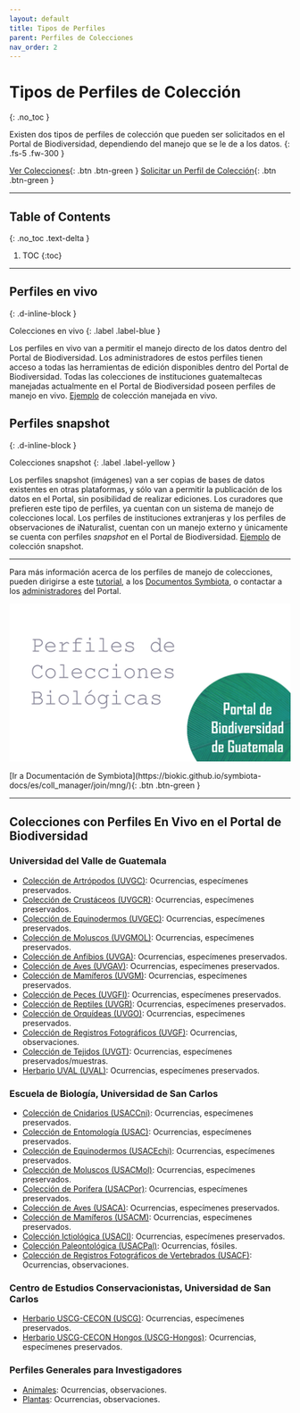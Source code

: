 ```yaml
---
layout: default
title: Tipos de Perfiles
parent: Perfiles de Colecciones
nav_order: 2
---
```



# Tipos de Perfiles de Colección
{: .no_toc }


Existen dos tipos de perfiles de colección que pueden ser solicitados en el Portal de Biodiversidad, dependiendo del manejo que se le de a los datos.
{: .fs-5 .fw-300 }

[Ver Colecciones](https://biodiversidad.gt/portal/collections/index.php){: .btn .btn-green } 
[Solicitar un Perfil de Colección](https://guatemalaportal.github.io/docs/colecciones/solicitud/){: .btn .btn-green }

---

## Table of Contents
{: .no_toc .text-delta }

1. TOC
{:toc}

---

## Perfiles en vivo
{: .d-inline-block }

Colecciones en vivo
{: .label .label-blue }

Los perfiles en vivo van a permitir el manejo directo de los datos dentro del Portal de Biodiversidad. Los administradores de estos perfiles tienen acceso a todas las herramientas de edición disponibles dentro del Portal de Biodiversidad. Todas las colecciones de instituciones guatemaltecas manejadas actualmente en el Portal de Biodiversidad poseen perfiles de manejo en vivo. [Ejemplo](https://biodiversidad.gt/portal/collections/misc/collprofiles.php?collid=3) de colección manejada en vivo.

## Perfiles snapshot 
{: .d-inline-block }

Colecciones snapshot
{: .label .label-yellow }

Los perfiles snapshot (imágenes) van a ser copias de bases de datos existentes en otras plataformas, y sólo van a permitir la publicación de los datos en el Portal, sin posibilidad de realizar ediciones. Los curadores que prefieren este tipo de perfiles, ya cuentan con un sistema de manejo de colecciones local. Los perfiles de instituciones extranjeras y los perfiles de observaciones de iNaturalist, cuentan con un manejo externo y únicamente se cuenta con perfiles _snapshot_ en el Portal de Biodiversidad. [Ejemplo](https://biodiversidad.gt/portal/collections/misc/collprofiles.php?collid=34) de colección snapshot.


---

Para más información acerca de los perfiles de manejo de colecciones, pueden dirigirse a este [tutorial](https://youtu.be/43wFaru9i10), a los [Documentos Symbiota](https://symbiota.org/docs/es/), o contactar a los [administradores](https://guatemalaportal.github.io/docs/contactos/) del Portal.

[<img src="https://github.com/GuatemalaPortal/guatemalaportal.github.io/blob/main/static/portal/Portada%20Perfiles.jpg?raw=true" alt="Tutorial Checklists">](https://youtu.be/43wFaru9i10)

<div class="code-example" markdown="1">

<span class="fs-5">
[Ir a Documentación de Symbiota](https://biokic.github.io/symbiota-docs/es/coll_manager/join/mng/){: .btn .btn-green }
</span>

</div>

---

## Colecciones con Perfiles En Vivo en el Portal de Biodiversidad

### Universidad del Valle de Guatemala
- [Colección de Artrópodos (UVGC)](https://biodiversidad.gt/portal/collections/misc/collprofiles.php?collid=16): Ocurrencias, especímenes preservados.
- [Colección de Crustáceos (UVGCR)](https://biodiversidad.gt/portal/collections/misc/collprofiles.php?collid=48): Ocurrencias, especímenes preservados.
- [Colección de Equinodermos (UVGEC)](https://biodiversidad.gt/portal/collections/misc/collprofiles.php?collid=44): Ocurrencias, especímenes preservados.
- [Colección de Moluscos (UVGMOL)](https://biodiversidad.gt/portal/collections/misc/collprofiles.php?collid=27): Ocurrencias, especímenes preservados.
- [Colección de Anfibios (UVGA)](https://biodiversidad.gt/portal/collections/misc/collprofiles.php?collid=3): Ocurrencias, especímenes preservados.
- [Colección de Aves (UVGAV)](https://biodiversidad.gt/portal/collections/misc/collprofiles.php?collid=2): Ocurrencias, especímenes preservados.
- [Colección de Mamíferos (UVGM)](https://biodiversidad.gt/portal/collections/misc/collprofiles.php?collid=4): Ocurrencias, especímenes preservados.
- [Colección de Peces (UVGFI)](https://biodiversidad.gt/portal/collections/misc/collprofiles.php?collid=5): Ocurrencias, especímenes preservados.
- [Colección de Reptiles (UVGR)](https://biodiversidad.gt/portal/collections/misc/collprofiles.php?collid=6): Ocurrencias, especímenes preservados.
- [Colección de Orquídeas (UVGO)](https://biodiversidad.gt/portal/collections/misc/collprofiles.php?collid=22): Ocurrencias, especímenes preservados.
- [Colección de Registros Fotográficos (UVGF)](https://biodiversidad.gt/portal/collections/misc/collprofiles.php?collid=7): Ocurrencias, observaciones.
- [Colección de Tejidos (UVGT)](https://biodiversidad.gt/portal/collections/misc/collprofiles.php?collid=81): Ocurrencias, especímenes preservados/muestras.
- [Herbario UVAL (UVAL)](https://biodiversidad.gt/portal/collections/misc/collprofiles.php?collid=19): Ocurrencias, especímenes preservados.

### Escuela de Biología, Universidad de San Carlos
- [Colección de Cnidarios (USACCni)](https://biodiversidad.gt/portal/collections/misc/collprofiles.php?collid=73): Ocurrencias, especímenes preservados.
- [Colección de Entomología (USAC)](https://biodiversidad.gt/portal/collections/misc/collprofiles.php?collid=17): Ocurrencias, especímenes preservados.
- [Colección de Equinodermos (USACEchi)](https://biodiversidad.gt/portal/collections/misc/collprofiles.php?collid=74): Ocurrencias, especímenes preservados.
- [Colección de Moluscos (USACMol)](https://biodiversidad.gt/portal/collections/misc/collprofiles.php?collid=26): Ocurrencias, especímenes preservados.
- [Colección de Porifera (USACPor)](https://biodiversidad.gt/portal/collections/misc/collprofiles.php?collid=75): Ocurrencias, especímenes preservados.
- [Colección de Aves (USACA)](https://biodiversidad.gt/portal/collections/misc/collprofiles.php?collid=9): Ocurrencias, especímenes preservados.
- [Colección de Mamíferos (USACM)](https://biodiversidad.gt/portal/collections/misc/collprofiles.php?collid=1): Ocurrencias, especímenes preservados.
- [Colección Ictiológica (USACI)](https://biodiversidad.gt/portal/collections/misc/collprofiles.php?collid=10): Ocurrencias, especímenes preservados.
- [Colección Paleontológica (USACPal)](https://biodiversidad.gt/portal/collections/misc/collprofiles.php?collid=50): Ocurrencias, fósiles.
- [Colección de Registros Fotográficos de Vertebrados (USACF)](https://biodiversidad.gt/portal/collections/misc/collprofiles.php?collid=8): Ocurrencias, observaciones.

### Centro de Estudios Conservacionistas, Universidad de San Carlos
- [Herbario USCG-CECON (USCG)](https://biodiversidad.gt/portal/collections/misc/collprofiles.php?collid=21): Ocurrencias, especímenes preservados.
- [Herbario USCG-CECON Hongos (USCG-Hongos)](https://biodiversidad.gt/portal/collections/misc/collprofiles.php?collid=69): Ocurrencias, especímenes preservados.

### Perfiles Generales para Investigadores
- [Animales](https://biodiversidad.gt/portal/collections/misc/collprofiles.php?collid=93): Ocurrencias, observaciones.
- [Plantas](https://biodiversidad.gt/portal/collections/misc/collprofiles.php?collid=92): Ocurrencias, observaciones.

